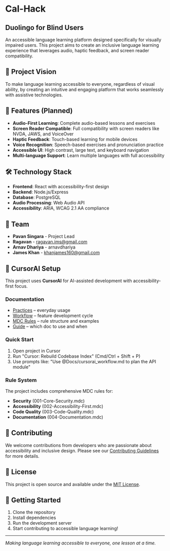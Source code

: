 # Cal-Hack

## Duolingo for Blind Users

An accessible language learning platform designed specifically for visually impaired users. This project aims to create an inclusive language learning experience that leverages audio, haptic feedback, and screen reader compatibility.

## 🎯 Project Vision

To make language learning accessible to everyone, regardless of visual ability, by creating an intuitive and engaging platform that works seamlessly with assistive technologies.

## 🚀 Features (Planned)

- **Audio-First Learning**: Complete audio-based lessons and exercises
- **Screen Reader Compatible**: Full compatibility with screen readers like NVDA, JAWS, and VoiceOver
- **Haptic Feedback**: Touch-based learning for mobile devices
- **Voice Recognition**: Speech-based exercises and pronunciation practice
- **Accessible UI**: High contrast, large text, and keyboard navigation
- **Multi-language Support**: Learn multiple languages with full accessibility

## 🛠️ Technology Stack

- **Frontend**: React with accessibility-first design
- **Backend**: Node.js/Express
- **Database**: PostgreSQL
- **Audio Processing**: Web Audio API
- **Accessibility**: ARIA, WCAG 2.1 AA compliance

## 👥 Team

- **Pavan Singara** - Project Lead
- **Ragavan** - ragavan.ims@gmail.com
- **Arnav Dhariya** - arnavdhariya
- **James Khan** - khanjames160@gmail.com

## 🧠 CursorAI Setup

This project uses **CursorAI** for AI-assisted development with accessibility-first focus.

### Documentation
- [Practices](docs/cursorai_practices.md) – everyday usage
- [Workflow](docs/cursorai_workflow.md) – feature development cycle
- [MDC Rules](docs/cursor_mdc_rules.md) – rule structure and examples
- [Guide](docs/cursor_doc_guide.md) – which doc to use and when

### Quick Start
1. Open project in Cursor
2. Run "Cursor: Rebuild Codebase Index" (Cmd/Ctrl + Shift + P)
3. Use prompts like: "Use @Docs/cursorai_workflow.md to plan the API module"

### Rule System
The project includes comprehensive MDC rules for:
- **Security** (001-Core-Security.mdc)
- **Accessibility** (002-Accessibility-First.mdc) 
- **Code Quality** (003-Code-Quality.mdc)
- **Documentation** (004-Documentation.mdc)

## 🤝 Contributing

We welcome contributions from developers who are passionate about accessibility and inclusive design. Please see our [Contributing Guidelines](CONTRIBUTING.md) for more details.

## 📝 License

This project is open source and available under the [MIT License](LICENSE).

## 🔗 Getting Started

1. Clone the repository
2. Install dependencies
3. Run the development server
4. Start contributing to accessible language learning!

---

*Making language learning accessible to everyone, one lesson at a time.*
